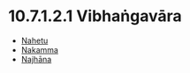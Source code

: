 # 10.7.1.2.1 Vibhaṅgavāra

* [Nahetu](10.7.1.2.1/Nahetu.md)
* [Nakamma](10.7.1.2.1/Nakamma.md)
* [Najhāna](10.7.1.2.1/Najhana.md)
